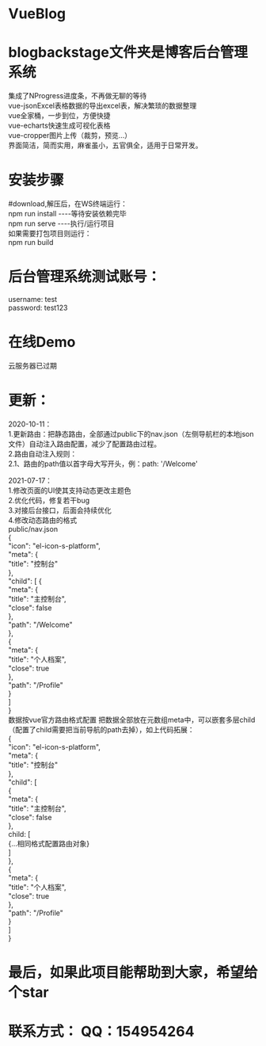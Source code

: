 # VueBlog

# blogbackstage文件夹是博客后台管理系统
集成了NProgress进度条，不再做无聊的等待  
vue-jsonExcel表格数据的导出excel表，解决繁琐的数据整理  
vue全家桶，一步到位，方便快捷  
vue-echarts快速生成可视化表格  
vue-cropper图片上传（裁剪，预览...）  
界面简洁，简而实用，麻雀虽小，五官俱全，适用于日常开发。  

# 安装步骤
#download,解压后，在WS终端运行：  
npm run install ----等待安装依赖完毕  
npm run serve   ----执行/运行项目  
如果需要打包项目则运行：  
npm run build  

# 后台管理系统测试账号：
username: test  
password: test123

# 在线Demo
云服务器已过期

# 更新：
2020-10-11：  
1.更新路由：把静态路由，全部通过public下的nav.json（左侧导航栏的本地json文件）自动注入路由配置，减少了配置路由过程。  
2.路由自动注入规则：  
  2.1、路由的path值以首字母大写开头，例：path: '/Welcome'  
  
2021-07-17：  
1.修改页面的UI使其支持动态更改主题色  
2.优化代码，修复若干bug  
3.对接后台接口，后面会持续优化  
4.修改动态路由的格式  
  public/nav.json  
  {  
    "icon": "el-icon-s-platform",  
    "meta": {  
      "title": "控制台"  
    },  
      "child": [
        {  
          "meta": {  
            "title": "主控制台",  
            "close": false  
          },  
          "path": "/Welcome"  
        },  
        {  
          "meta": {  
            "title": "个人档案",  
            "close": true  
          },  
          "path": "/Profile"  
        }  
      ]  
    }  
 数据按vue官方路由格式配置 把数据全部放在元数组meta中，可以嵌套多层child（配置了child需要把当前导航的path去掉），如上代码拓展：  
  {  
    "icon": "el-icon-s-platform",  
      "meta": {  
        "title": "控制台"  
      },  
      "child": [  
        {  
          "meta": {  
            "title": "主控制台",  
            "close": false  
          },  
          child: [  
           {...相同格式配置路由对象}  
          ]  
        },  
        {  
          "meta": {  
            "title": "个人档案",  
            "close": true  
          },  
          "path": "/Profile"  
        }  
      ]  
    }  
# 最后，如果此项目能帮助到大家，希望给个star  
# 联系方式： QQ：154954264  

